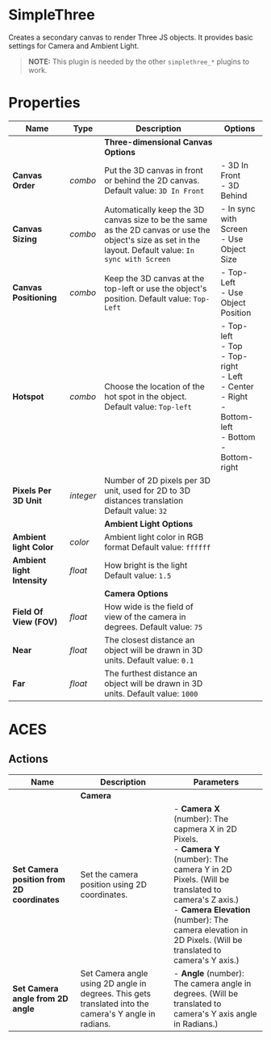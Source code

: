 # SimpleThree

Creates a secondary canvas to render Three JS objects. It provides basic settings for Camera and Ambient Light.

> **NOTE:** This plugin is needed by the other `simplethree_*` plugins to work.

# Properties

| Name | Type | Description | Options |
|------|------|-------------|---------|
| | | **Three-dimensional Canvas Options**| |
|**Canvas Order**| _combo_ | Put the 3D canvas in front or behind the 2D canvas. Default value: `3D In Front` | - 3D In Front<br/>- 3D Behind |
|**Canvas Sizing**| _combo_ | Automatically keep the 3D canvas size to be the same as the 2D canvas or use the object's size as set in the layout. Default value: `In sync with Screen` | - In sync with Screen<br/>- Use Object Size |
|**Canvas Positioning**| _combo_ | Keep the 3D canvas at the top-left or use the object's position. Default value: `Top-Left` | - Top-Left<br/>- Use Object Position |
|**Hotspot**| _combo_ | Choose the location of the hot spot in the object. Default value: `Top-left` | - Top-left<br/>- Top<br/>- Top-right<br/>- Left<br/>- Center<br/>- Right<br/>- Bottom-left<br/>- Bottom<br/>- Bottom-right |
|**Pixels Per 3D Unit**| _integer_ | Number of 2D pixels per 3D unit, used for 2D to 3D distances translation Default value: `32` |  |
| | | **Ambient Light Options**| |
|**Ambient light Color**| _color_ | Ambient light color in RGB format Default value: `ffffff` |  |
|**Ambient light Intensity**| _float_ | How bright is the light Default value: `1.5` |  |
| | | **Camera Options**| |
|**Field Of View (FOV)**| _float_ | How wide is the field of view of the camera in degrees. Default value: `75` |  |
|**Near**| _float_ | The closest distance an object will be drawn in 3D units. Default value: `0.1` |  |
|**Far**| _float_ | The furthest distance an object will be drawn in 3D units. Default value: `1000` |  |

# ACES


## Actions

| Name | Description | Parameters |
|------|-------------|------------|
| |**Camera**| |
|**Set Camera position from 2D coordinates**| Set the camera position using 2D coordinates. | - **Camera X** (number): The capmera X in 2D Pixels.<br />- **Camera Y** (number): The camera Y in 2D Pixels. (Will be translated to camera's Z axis.)<br />- **Camera Elevation** (number): The camera elevation in 2D Pixels. (Will be translated to camera's Y axis.) |
|**Set Camera angle from 2D angle**| Set Camera angle using 2D angle in degrees. This gets translated into the camera's Y angle in radians. | - **Angle** (number): The camera angle in degrees. (Will be translated to camera's Y axis angle in Radians.) |